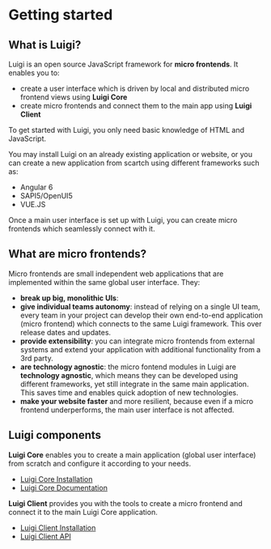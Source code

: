 # Getting started 

## What is Luigi?

Luigi is an open source JavaScript framework for **micro frontends**. It enables you to:

* create a user interface which is driven by local and distributed micro frontend views using **Luigi Core** 
* create micro frontends and connect them to the main app using **Luigi Client**

To get started with Luigi, you only need basic knowledge of HTML and JavaScript. 

You may install Luigi on an already existing application or website, or you can create a new application from scartch using different frameworks such as:
* Angular 6
* SAPI5/OpenUI5
* VUE.JS

Once a main user interface is set up with Luigi, you can create micro frontends which seamlessly connect with it. 

## What are micro frontends? 

Micro frontends are small independent web applications that are implemented within the same global user interface. They:

* **break up big, monolithic UIs**: 
* **give individual teams autonomy**: instead of relying on a single UI team, every team in your project can develop their own end-to-end application (micro frontend) which connects to the same Luigi framework. This  over release dates and updates. 
* **provide extensibility**: you can  integrate micro frontends from external systems and extend your application with additional functionality from a 3rd party.
* **are technology agnostic**: the micro fontend modules in Luigi are **technology agnostic**, which means they can be developed using different frameworks, yet still integrate in the same main application. This saves time and enables quick adoption of new technologies. 
* **make your website faster** and more resilient, because even if a micro frontend underperforms, the main user interface is not affected. 

## Luigi components

**Luigi Core** enables you to create a main application (global user interface) from scratch and configure it according to your needs.

* [Luigi Core Installation](https://github.com/SAP/luigi/blob/master/docs/application-setup.md)
* [Luigi Core Documentation](https://github.com/SAP/luigi/blob/master/docs/README.md#luigi-core)


**Luigi Client** provides you with the tools to create a micro frontend and connect it to the main Luigi Core application. 

* [Luigi Client Installation](https://github.com/SAP/luigi/tree/master/client#luigi-client) 
* [Luigi Client API](https://github.com/SAP/luigi/blob/master/docs/README.md#luigi-core)



